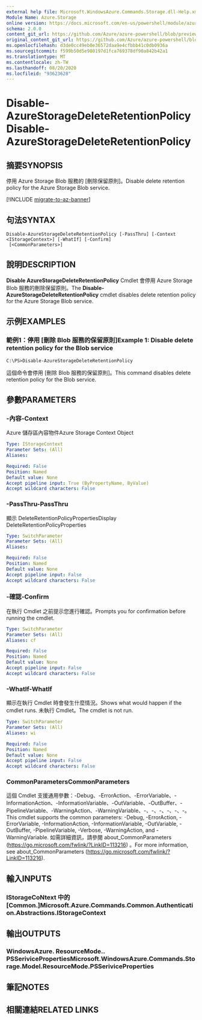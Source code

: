 ```yaml
---
external help file: Microsoft.WindowsAzure.Commands.Storage.dll-Help.xml
Module Name: Azure.Storage
online version: https://docs.microsoft.com/en-us/powershell/module/azure.storage/disable-azurestoragedeleteretentionpolicy
schema: 2.0.0
content_git_url: https://github.com/Azure/azure-powershell/blob/preview/src/Storage/Commands.Storage/help/Disable-AzureStorageDeleteRetentionPolicy.md
original_content_git_url: https://github.com/Azure/azure-powershell/blob/preview/src/Storage/Commands.Storage/help/Disable-AzureStorageDeleteRetentionPolicy.md
ms.openlocfilehash: d3de0cc49eb0e36572daa9e4cfbbb41c0db0936a
ms.sourcegitcommit: f599b50d5e980197d1fca769378df90a842b42a1
ms.translationtype: MT
ms.contentlocale: zh-TW
ms.lasthandoff: 08/20/2020
ms.locfileid: "93623628"
---
```

# <span data-ttu-id="e9ff9-101">Disable-AzureStorageDeleteRetentionPolicy</span><span class="sxs-lookup"><span data-stu-id="e9ff9-101">Disable-AzureStorageDeleteRetentionPolicy</span></span>

## <span data-ttu-id="e9ff9-102">摘要</span><span class="sxs-lookup"><span data-stu-id="e9ff9-102">SYNOPSIS</span></span>
<span data-ttu-id="e9ff9-103">停用 Azure Storage Blob 服務的 [刪除保留原則]。</span><span class="sxs-lookup"><span data-stu-id="e9ff9-103">Disable delete retention policy  for the Azure Storage Blob service.</span></span>

[!INCLUDE [migrate-to-az-banner](../../includes/migrate-to-az-banner.md)]

## <span data-ttu-id="e9ff9-104">句法</span><span class="sxs-lookup"><span data-stu-id="e9ff9-104">SYNTAX</span></span>

```
Disable-AzureStorageDeleteRetentionPolicy [-PassThru] [-Context <IStorageContext>] [-WhatIf] [-Confirm]
 [<CommonParameters>]
```

## <span data-ttu-id="e9ff9-105">說明</span><span class="sxs-lookup"><span data-stu-id="e9ff9-105">DESCRIPTION</span></span>
<span data-ttu-id="e9ff9-106">**Disable AzureStorageDeleteRetentionPolicy** Cmdlet 會停用 Azure Storage Blob 服務的刪除保留原則。</span><span class="sxs-lookup"><span data-stu-id="e9ff9-106">The **Disable-AzureStorageDeleteRetentionPolicy** cmdlet disables delete retention policy for the Azure Storage Blob service.</span></span>

## <span data-ttu-id="e9ff9-107">示例</span><span class="sxs-lookup"><span data-stu-id="e9ff9-107">EXAMPLES</span></span>

### <span data-ttu-id="e9ff9-108">範例1：停用 [刪除 Blob 服務的保留原則]</span><span class="sxs-lookup"><span data-stu-id="e9ff9-108">Example 1: Disable delete retention policy for the Blob service</span></span>
```
C:\PS>Disable-AzureStorageDeleteRetentionPolicy
```

<span data-ttu-id="e9ff9-109">這個命令會停用 [刪除 Blob 服務的保留原則]。</span><span class="sxs-lookup"><span data-stu-id="e9ff9-109">This command disables delete retention policy for the Blob service.</span></span>

## <span data-ttu-id="e9ff9-110">參數</span><span class="sxs-lookup"><span data-stu-id="e9ff9-110">PARAMETERS</span></span>

### <span data-ttu-id="e9ff9-111">-內容</span><span class="sxs-lookup"><span data-stu-id="e9ff9-111">-Context</span></span>
<span data-ttu-id="e9ff9-112">Azure 儲存區內容物件</span><span class="sxs-lookup"><span data-stu-id="e9ff9-112">Azure Storage Context Object</span></span>

```yaml
Type: IStorageContext
Parameter Sets: (All)
Aliases: 

Required: False
Position: Named
Default value: None
Accept pipeline input: True (ByPropertyName, ByValue)
Accept wildcard characters: False
```

### <span data-ttu-id="e9ff9-113">-PassThru</span><span class="sxs-lookup"><span data-stu-id="e9ff9-113">-PassThru</span></span>
<span data-ttu-id="e9ff9-114">顯示 DeleteRetentionPolicyProperties</span><span class="sxs-lookup"><span data-stu-id="e9ff9-114">Display DeleteRetentionPolicyProperties</span></span>

```yaml
Type: SwitchParameter
Parameter Sets: (All)
Aliases: 

Required: False
Position: Named
Default value: None
Accept pipeline input: False
Accept wildcard characters: False
```

### <span data-ttu-id="e9ff9-115">-確認</span><span class="sxs-lookup"><span data-stu-id="e9ff9-115">-Confirm</span></span>
<span data-ttu-id="e9ff9-116">在執行 Cmdlet 之前提示您進行確認。</span><span class="sxs-lookup"><span data-stu-id="e9ff9-116">Prompts you for confirmation before running the cmdlet.</span></span>

```yaml
Type: SwitchParameter
Parameter Sets: (All)
Aliases: cf

Required: False
Position: Named
Default value: None
Accept pipeline input: False
Accept wildcard characters: False
```

### <span data-ttu-id="e9ff9-117">-WhatIf</span><span class="sxs-lookup"><span data-stu-id="e9ff9-117">-WhatIf</span></span>
<span data-ttu-id="e9ff9-118">顯示在執行 Cmdlet 時會發生什麼情況。</span><span class="sxs-lookup"><span data-stu-id="e9ff9-118">Shows what would happen if the cmdlet runs.</span></span>
<span data-ttu-id="e9ff9-119">未執行 Cmdlet。</span><span class="sxs-lookup"><span data-stu-id="e9ff9-119">The cmdlet is not run.</span></span>

```yaml
Type: SwitchParameter
Parameter Sets: (All)
Aliases: wi

Required: False
Position: Named
Default value: None
Accept pipeline input: False
Accept wildcard characters: False
```

### <span data-ttu-id="e9ff9-120">CommonParameters</span><span class="sxs-lookup"><span data-stu-id="e9ff9-120">CommonParameters</span></span>
<span data-ttu-id="e9ff9-121">這個 Cmdlet 支援通用參數：-Debug、-ErrorAction、-ErrorVariable、-InformationAction、-InformationVariable、-OutVariable、-OutBuffer、-PipelineVariable、-WarningAction、-WarningVariable、-、-、-、-、-、-。</span><span class="sxs-lookup"><span data-stu-id="e9ff9-121">This cmdlet supports the common parameters: -Debug, -ErrorAction, -ErrorVariable, -InformationAction, -InformationVariable, -OutVariable, -OutBuffer, -PipelineVariable, -Verbose, -WarningAction, and -WarningVariable.</span></span> <span data-ttu-id="e9ff9-122">如需詳細資訊，請參閱 about_CommonParameters (https://go.microsoft.com/fwlink/?LinkID=113216) 。</span><span class="sxs-lookup"><span data-stu-id="e9ff9-122">For more information, see about_CommonParameters (https://go.microsoft.com/fwlink/?LinkID=113216).</span></span>

## <span data-ttu-id="e9ff9-123">輸入</span><span class="sxs-lookup"><span data-stu-id="e9ff9-123">INPUTS</span></span>

### <span data-ttu-id="e9ff9-124">IStorageCoNtext 中的 [Common.]</span><span class="sxs-lookup"><span data-stu-id="e9ff9-124">Microsoft.Azure.Commands.Common.Authentication.Abstractions.IStorageContext</span></span>

## <span data-ttu-id="e9ff9-125">輸出</span><span class="sxs-lookup"><span data-stu-id="e9ff9-125">OUTPUTS</span></span>

### <span data-ttu-id="e9ff9-126">WindowsAzure. ResourceMode.. PSSeriviceProperties</span><span class="sxs-lookup"><span data-stu-id="e9ff9-126">Microsoft.WindowsAzure.Commands.Storage.Model.ResourceMode.PSSeriviceProperties</span></span>

## <span data-ttu-id="e9ff9-127">筆記</span><span class="sxs-lookup"><span data-stu-id="e9ff9-127">NOTES</span></span>

## <span data-ttu-id="e9ff9-128">相關連結</span><span class="sxs-lookup"><span data-stu-id="e9ff9-128">RELATED LINKS</span></span>


